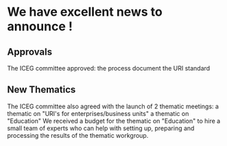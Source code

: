 # We have excellent news to announce !

## Approvals
The ICEG committee approved:
  the process document
  the URI standard
  
## New Thematics
The ICEG committee also agreed with the launch of 2 thematic meetings:
  a thematic on "URI's for enterprises/business units"
  a thematic on "Education"
We received a budget for the thematic on "Education" to hire a small team of experts who can help with setting up, preparing and processing the results of the thematic workgroup.
